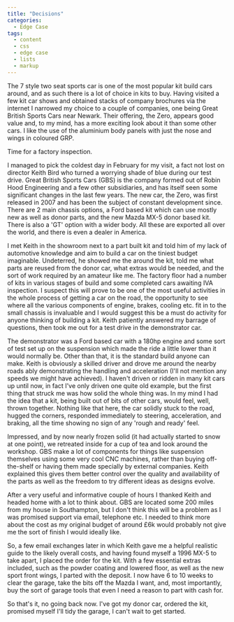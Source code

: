 ```yaml
---
title: "Decisions"
categories:
  - Edge Case
tags:
  - content
  - css
  - edge case
  - lists
  - markup
---
```


The 7 style two seat sports car is one of the most popular kit build cars around, and as such there is a lot of choice in kits to buy. Having visited a few kit car shows and obtained stacks of company brochures via the internet I narrowed my choice to a couple of companies, one being Great British Sports Cars near Newark. Their offering, the Zero, appears good value and, to my mind, has a more exciting look about it than some other cars. I like the use of the aluminium body panels with just the nose and wings in coloured GRP.

Time for a factory inspection.

I managed to pick the coldest day in February for my visit, a fact not lost on director Keith Bird who turned a worrying shade of blue during our test drive. Great British Sports Cars (GBS) is the company formed out of Robin Hood Engineering and a few other subsidiaries, and has itself seen some significant changes in the last few years. The new car, the Zero, was first released in 2007 and has been the subject of constant development since. There are 2 main chassis options, a Ford based kit which can use mostly new as well as donor parts, and the new Mazda MX-5 donor based kit. There is also a 'GT' option with a wider body. All these are exported all over the world, and there is even a dealer in America.

I met Keith in the showroom next to a part built kit and told him of my lack of automotive knowledge and aim to build a car on the tiniest budget imaginable. Undeterred, he showed me the around the kit, told me what parts are reused from the donor car, what extras would be needed, and the sort of work required by an amateur like me. The factory floor had a number of kits in various stages of build and some completed cars awaiting IVA inspection. I suspect this will prove to be one of the most useful activities in the whole process of getting a car on the road, the opportunity to see where all the various components of engine, brakes, cooling etc. fit in to the small chassis is invaluable and I would suggest this be a must do activity for anyone thinking of building a kit. Keith patiently answered my barrage of questions, then took me out for a test drive in the demonstrator car.

The demonstrator was a Ford based car with a 180hp engine and some sort of test set up on the suspension which made the ride a little lower than it would normally be. Other than that, it is the standard build anyone can make. Keith is obviously a skilled driver and drove me around the nearby roads ably demonstrating the handling and acceleration (I'll not mention any speeds we might have achieved). I haven't driven or ridden in many kit cars up until now, in fact I've only driven one quite old example, but the first thing that struck me was how solid the whole thing was. In my mind I had the idea that a kit, being built out of bits of other cars, would feel, well, thrown together. Nothing like that here, the car solidly stuck to the road, hugged the corners, responded immediately to steering, acceleration, and braking, all the time showing no sign of any 'rough and ready' feel.

Impressed, and by now nearly frozen solid (it had actually started to snow at one point), we retreated inside for a cup of tea and look around the workshop. GBS make a lot of components for things like suspension themselves using some very cool CNC machines, rather than buying off-the-shelf or having them made specially by external companies. Keith explained this gives them better control over the quality and availability of the parts as well as the freedom to try different ideas as designs evolve.

After a very useful and informative couple of hours I thanked Keith and headed home with a lot to think about. GBS are located some 200 miles from my house in Southampton, but I don't think this will be a problem as I was promised support via email, telephone etc. I needed to think more about the cost as my original budget of around £6k would probably not give me the sort of finish I would ideally like.

So, a few email exchanges later in which Keith gave me a helpful realistic guide to the likely overall costs, and having found myself a 1996 MX-5 to take apart, I placed the order for the kit. With a few essential extras included, such as the powder coating and lowered floor, as well as the new sport front wings, I parted with the deposit. I now have 6 to 10 weeks to clear the garage, take the bits off the Mazda I want, and, most importantly, buy the sort of garage tools that even I need a reason to part with cash for.

So that's it, no going back now. I've got my donor car, ordered the kit, promised myself I'll tidy the garage, I can't wait to get started.
